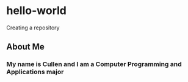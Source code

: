 # hello-world
Creating a repository
## About Me
### My name is Cullen and I am a Computer Programming and Applications major
